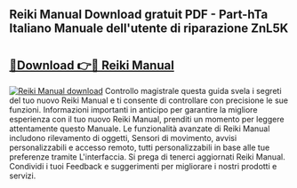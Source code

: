 ## Reiki Manual Download gratuit PDF - Part-hTa Italiano Manuale dell'utente di riparazione ZnL5K

# <h2><a href="http://dfbntrf.blite.top/?on=Reiki+Manual">🔗Download 👉🔴 Reiki Manual</a></h2>

[![Reiki Manual download](https://i.imgur.com/lujVjoI.png)](http://dfbntrf.blite.top/?on=Reiki+Manual)
Controllo magistrale questa guida svela i segreti del tuo nuovo Reiki Manual e ti consente di controllare con precisione le sue funzioni. Informazioni importanti in anticipo per garantire la migliore esperienza con il tuo nuovo Reiki Manual, prenditi un momento per leggere attentamente questo Manuale. Le funzionalità avanzate di Reiki Manual includono rilevamento di oggetti, Sensori di movimento, avvisi personalizzabili e accesso remoto, tutti personalizzabili in base alle tue preferenze tramite L'interfaccia. Si prega di tenerci aggiornati Reiki Manual. Condividi i tuoi Feedback e suggerimenti per migliorare i nostri prodotti e servizi.
